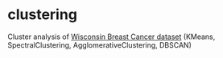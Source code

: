 # clustering
Cluster analysis of [Wisconsin Breast Cancer dataset](https://archive.ics.uci.edu/ml/datasets/Breast+Cancer+Wisconsin+(Diagnostic)) (KMeans, SpectralClustering, AgglomerativeClustering, DBSCAN)
